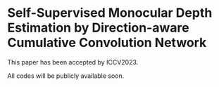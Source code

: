 # Self-Supervised Monocular Depth Estimation by Direction-aware Cumulative Convolution Network

This paper has been accepted by ICCV2023. 

All codes will be publicly available soon.
